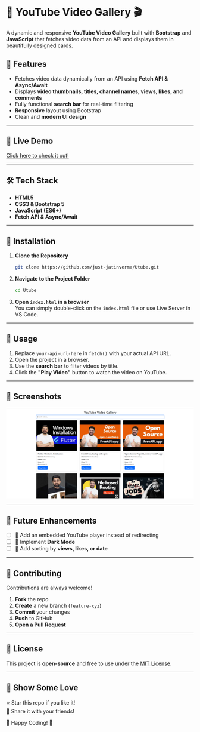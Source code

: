 # 🎥 YouTube Video Gallery 🎬

A dynamic and responsive **YouTube Video Gallery** built with **Bootstrap** and **JavaScript** that fetches video data from an API and displays them in beautifully designed cards.

## 🚀 Features

- Fetches video data dynamically from an API using **Fetch API & Async/Await**
- Displays **video thumbnails, titles, channel names, views, likes, and comments**
- Fully functional **search bar** for real-time filtering
- **Responsive** layout using Bootstrap
- Clean and **modern UI design**

---

## 🚀 Live Demo

[Click here to check it out!](https://chaicodetube.netlify.app/)

---

## 🛠️ Tech Stack

- **HTML5**
- **CSS3 & Bootstrap 5**
- **JavaScript (ES6+)**
- **Fetch API & Async/Await**

---

## 🔧 Installation

1. **Clone the Repository**

   ```sh
   git clone https://github.com/just-jatinverma/Utube.git
   ```

2. **Navigate to the Project Folder**

   ```sh
   cd Utube
   ```

3. **Open `index.html` in a browser**  
   You can simply double-click on the `index.html` file or use Live Server in VS Code.

---

## 🚀 Usage

1. Replace `your-api-url-here` in `fetch()` with your actual API URL.
2. Open the project in a browser.
3. Use the **search bar** to filter videos by title.
4. Click the **"Play Video"** button to watch the video on YouTube.

---

## 📸 Screenshots

![Video Cards](./assets/Screenshot%202025-03-20%20124358.png)

---

## 🔮 Future Enhancements

- [ ] 🎥 Add an embedded YouTube player instead of redirecting
- [ ] 🌙 Implement **Dark Mode**
- [ ] 📅 Add sorting by **views, likes, or date**

---

## 🤝 Contributing

Contributions are always welcome!

1. **Fork** the repo
2. **Create** a new branch (`feature-xyz`)
3. **Commit** your changes
4. **Push** to GitHub
5. **Open a Pull Request**

---

## 📜 License

This project is **open-source** and free to use under the [MIT License](LICENSE).

---

## 🎯 **Show Some Love**

⭐ Star this repo if you like it!  
📢 Share it with your friends!

🚀 Happy Coding! 💙
